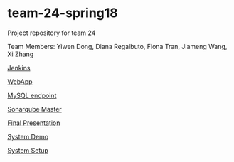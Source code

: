 # team-24-spring18
Project repository for team 24

Team Members: 
Yiwen Dong, Diana Regalbuto, Fiona Tran, Jiameng Wang, Xi Zhang

[Jenkins](http://ec2-18-188-16-21.us-east-2.compute.amazonaws.com:8080/)

[WebApp](http://ec2-34-238-115-16.compute-1.amazonaws.com:8080/Home) 

[MySQL endpoint](http://ec2-34-238-115-16.compute-1.amazonaws.com:8080/api/movies)  

[Sonarqube Master](http://ec2-18-220-143-170.us-east-2.compute.amazonaws.com:9000/dashboard/index/edu.northeastern.cs4500:spoiled-tomatillos-24:master)

[Final Presentation](https://youtu.be/_ceWRrF0sPw)

[System Demo]()

[System Setup]()
